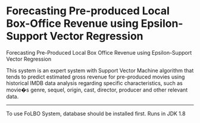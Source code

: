 # Forecasting Pre-produced Local Box-Office Revenue using Epsilon-Support Vector Regression

Forecasting Pre-Produced Local Box Office Revenue using Epsilon-Support Vector Regression

This system is an expert system with Support Vector Machine algorithm that tends to predict 
estimated gross revenue for pre-produced movies using historical IMDB data analysis 
regarding specific characteristics, such as movie�s genre, sequel, origin, cast, director, 
producer and other relevant data.

__________________________________________________________________________________________
To use FoLBO System, database should be installed first.
Runs in JDK 1.8